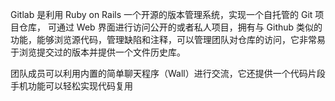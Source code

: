 Gitlab 是利用 Ruby on Rails 一个开源的版本管理系统，实现一个自托管的 Git 项目仓库，
可通过 Web 界面进行访问公开的或者私人项目，拥有与 Github 类似的功能，能够浏览源代码，管理缺陷和注释，可以管理团队对仓库的访问，它非常易于浏览提交过的版本并提供一个文件历史库。

团队成员可以利用内置的简单聊天程序（Wall）进行交流，它还提供一个代码片段手机功能可以轻松实现代码复用



